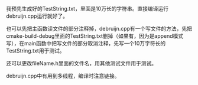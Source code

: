 我预先生成好的TestString.txt，里面是10万长的字符串。直接编译运行debruijn.cpp运行就好了。

也可以先把主函数读文件的部分注释掉，debruijn.cpp有一个写文件的方法，先把cmake-build-debug里面的TestString.txt删掉（如果有，因为是append模式写），在main函数中把写文件的部分取消注释，先写一个10万字符长的TestString.txt用于测试。

还可以更改fileName.h里面的文件名，用其他测试文件用于测试。

debruijn.cpp中有用到多线程，编译时注意链接。